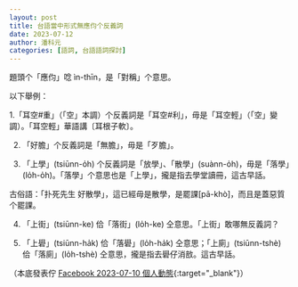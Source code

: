 ```yaml
---
layout: post
title: 台語當中形式無應伨个反義詞
date: 2023-07-12
author: 潘科元
categories: [語詞, 台語語詞探討]
---
```


題頭个「應伨」唸 ìn-thīn，是「對稱」个意思。

以下舉例：

1.「耳空#重」（「空」本調）个反義詞是「耳空#利」，毋是「耳空輕」（「空」變調）。「耳空輕」華語講〔耳根子軟〕。

2. 「好膽」个反義詞是「無膽」，毋是「歹膽」。

3. 「上學」(tsiūnn-o̍h) 个反義詞是「放學」、「散學」(suànn-o̍h)，毋是「落學」(lo̍h-o̍h)。「落學」个意思也是「上學」，攏是指去學堂讀冊，這古早話。

古俗語：「扑死先生 好散學」，這已經毋是散學，是罷課\[pā-khò\]，而且是蓋惡質个罷課。

4. 「上街」(tsiūnn-ke) 佮「落街」(lo̍h-ke) 仝意思。「上街」敢哪無反義詞？

5. 「上礐」(tsiūnn-ha̍k) 佮「落礐」(lo̍h-ha̍k) 仝意思；「上廁」(tsiūnn-tshè) 佮「落廁」(lo̍h-tshè) 仝意思，攏是指去礐仔消敨。這古早話。

（本底發表佇 [Facebook 2023-07-10 個人動態](https://www.facebook.com/khoguan/posts/pfbid0QFGqzNNo1w1doXWZcCv6HK7YbBecdS3cFTUqK6L1KqxaY7brErzTLF6B4yhSDMtLl){:target="_blank"}）
